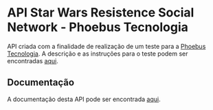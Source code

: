 # API Star Wars Resistence Social Network - Phoebus Tecnologia

API criada com a finalidade de realização de um teste para a [Phoebus Tecnologia](http://www.phoebus.com.br/). A descrição e as instruções para o teste podem ser encontradas [aqui](https://gitlab.com/phoebus/backend-java-test/blob/master/README.md). 

## Documentação

A documentação desta API pode ser encontrada [aqui](documentation.md).
